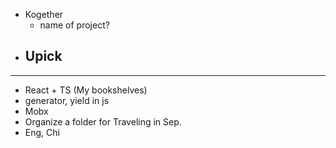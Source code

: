 - Kogether
  - name of project?
- Upick
  - 
------------------------------------------------------------------------------------------------------
- React + TS (My bookshelves)
- generator, yield in js 
- Mobx
- Organize a folder for Traveling in Sep.
- Eng, Chi 
